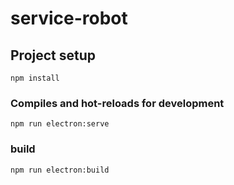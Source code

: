# service-robot

## Project setup
```
npm install
```

### Compiles and hot-reloads for development
```
npm run electron:serve
```

### build 
```
npm run electron:build
```
